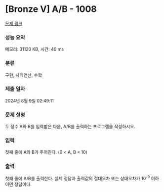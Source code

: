 # [Bronze V] A/B - 1008 

[문제 링크](https://www.acmicpc.net/problem/1008) 

### 성능 요약

메모리: 31120 KB, 시간: 40 ms

### 분류

구현, 사칙연산, 수학

### 제출 일자

2024년 8월 9일 02:49:11

### 문제 설명

<p style="user-select: auto !important;">두 정수 A와 B를 입력받은 다음, A/B를 출력하는 프로그램을 작성하시오.</p>

### 입력 

 <p style="user-select: auto !important;">첫째 줄에 A와 B가 주어진다. (0 < A, B < 10)</p>

### 출력 

 <p style="user-select: auto !important;">첫째 줄에 A/B를 출력한다. 실제 정답과 출력값의 절대오차 또는 상대오차가 10<sup style="user-select: auto !important;">-9</sup> 이하이면 정답이다.</p>

